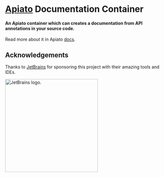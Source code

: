 # [Apiato](https://github.com/apiato/apiato) Documentation Container

#### An Apiato container which can creates a documentation from API annotations in your source code.

Read more about it in Apiato [docs](http://apiato.io/docs/additional-features/apiato-containers/documentation).

## Acknowledgements
Thanks to [JetBrains](https://www.jetbrains.com) for sponsoring this project with their amazing tools and IDEs.

<img style="width: 300px" src="https://resources.jetbrains.com/storage/products/company/brand/logos/jetbrains.png" alt="JetBrains logo.">
